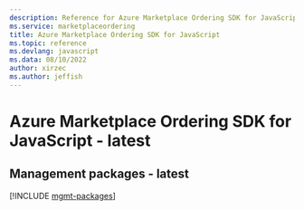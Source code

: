 ```yaml
---
description: Reference for Azure Marketplace Ordering SDK for JavaScript
ms.service: marketplaceordering
title: Azure Marketplace Ordering SDK for JavaScript
ms.topic: reference
ms.devlang: javascript
ms.data: 08/10/2022
author: xirzec
ms.author: jeffish
---
```

# Azure Marketplace Ordering SDK for JavaScript - latest

## Management packages - latest
[!INCLUDE [mgmt-packages](marketplace-ordering-mgmt-index.md)]